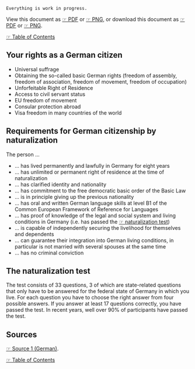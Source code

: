 
`Everything is work in progress.`

View this document as [☞ PDF](https://github.com/deduke-men-a-selanna/angel/blob/main/German-Citizenship.pdf) or [☞ PNG](https://github.com/deduke-men-a-selanna/angel/blob/main/German-Citizenship.png), or download this document as [☞ PDF](https://raw.githubusercontent.com/deduke-men-a-selanna/angel/main/German-Citizenship.pdf) or [☞ PNG](https://raw.githubusercontent.com/deduke-men-a-selanna/angel/main/German-Citizenship.png).

[☞ Table of Contents](https://github.com/deduke-men-a-selanna/angel/blob/main/Readme.md)

Your rights as a German citizen
-

* Universal suffrage
* Obtaining the so-called basic German rights (freedom of assembly, freedom of association, freedom of movement, freedom of occupation)
* Unforfeitable Right of Residence
* Access to civil servant status
* EU freedom of movement
* Consular protection abroad
* Visa freedom in many countries of the world

Requirements for German citizenship by naturalization
-

The person ...
* ... has lived permanently and lawfully in Germany for eight years
* ... has unlimited or permanent right of residence at the time of naturalization
* ... has clarified identity and nationality
* ... has commitment to the free democratic basic order of the Basic Law
* ... is in principle giving up the previous nationality
* ... has oral and written German language skills at level B1 of the Common European Framework of Reference for Languages
* ... has proof of knowledge of the legal and social system and living conditions in Germany (i.e. has passed the [☞ naturalization test](https://github.com/deduke-men-a-selanna/angel/blob/main/German-Citizenship.md#the-naturalization-test))
* ... is capable of independently securing the livelihood for themselves and dependents
* ... can guarantee their integration into German living conditions, in particular is not married with several spouses at the same time
* ... has no criminal conviction

The naturalization test
-

The test consists of 33 questions, 3 of which are state-related questions that only have to be answered for the federal state of Germany in which you live. For each question you have to choose the right answer from four possible answers. If you answer at least 17 questions correctly, you have passed the test. In recent years, well over 90% of participants have passed the test.



Sources
-

[☞ Source 1 (German)](https://www.bmi.bund.de/DE/themen/verfassung/staatsangehoerigkeit/einbuergerung/einbuergerung-node.html).



[☞ Table of Contents](https://github.com/deduke-men-a-selanna/angel/blob/main/Readme.md)


